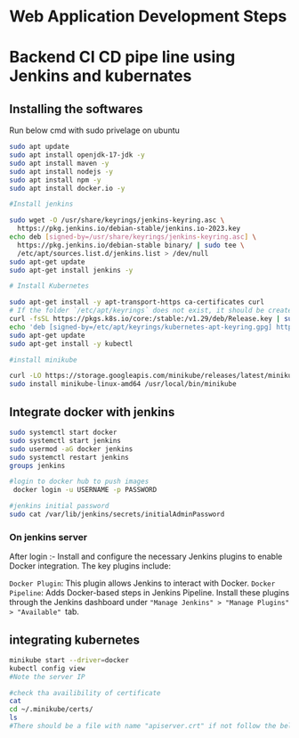 # Web Application Development Steps
# Backend CI CD pipe line using Jenkins and kubernates

## Installing  the softwares
Run below cmd with sudo privelage on ubuntu

```bash
sudo apt update
sudo apt install openjdk-17-jdk -y
sudo apt install maven -y
sudo apt install nodejs -y
sudo apt install npm -y
sudo apt install docker.io -y

#Install jenkins

sudo wget -O /usr/share/keyrings/jenkins-keyring.asc \
  https://pkg.jenkins.io/debian-stable/jenkins.io-2023.key
echo deb [signed-by=/usr/share/keyrings/jenkins-keyring.asc] \
  https://pkg.jenkins.io/debian-stable binary/ | sudo tee \
  /etc/apt/sources.list.d/jenkins.list > /dev/null
sudo apt-get update
sudo apt-get install jenkins -y

# Install Kubernetes

sudo apt-get install -y apt-transport-https ca-certificates curl
# If the folder `/etc/apt/keyrings` does not exist, it should be created before the curl command, "sudo mkdir -p -m 755 /etc/apt/keyrings"
curl -fsSL https://pkgs.k8s.io/core:/stable:/v1.29/deb/Release.key | sudo gpg --dearmor -o /etc/apt/keyrings/kubernetes-apt-keyring.gpg
echo 'deb [signed-by=/etc/apt/keyrings/kubernetes-apt-keyring.gpg] https://pkgs.k8s.io/core:/stable:/v1.29/deb/ /' | sudo tee /etc/apt/sources.list.d/kubernetes.list
sudo apt-get update
sudo apt-get install -y kubectl

#install minikube

curl -LO https://storage.googleapis.com/minikube/releases/latest/minikube-linux-amd64
sudo install minikube-linux-amd64 /usr/local/bin/minikube

```


## Integrate docker with jenkins

```bash
sudo systemctl start docker
sudo systemctl start jenkins
sudo usermod -aG docker jenkins
sudo systemctl restart jenkins
groups jenkins
```
```bash
#login to docker hub to push images
 docker login -u USERNAME -p PASSWORD

```
```bash
#jenkins initial password
sudo cat /var/lib/jenkins/secrets/initialAdminPassword

```
### On jenkins server
After login :-
Install and configure the necessary Jenkins plugins to enable Docker integration. The key plugins include:

`Docker Plugin`: This plugin allows Jenkins to interact with Docker.
`Docker Pipeline`: Adds Docker-based steps in Jenkins Pipeline.
Install these plugins through the Jenkins dashboard under `"Manage Jenkins" > "Manage Plugins" > "Available" `tab.


## integrating kubernetes
```bash
minikube start --driver=docker
kubectl config view
#Note the server IP
```
```bash
#check tha availibility of certificate 
cat 
cd ~/.minikube/certs/
ls
#There should be a file with name "apiserver.crt" if not follow the below steps
```

